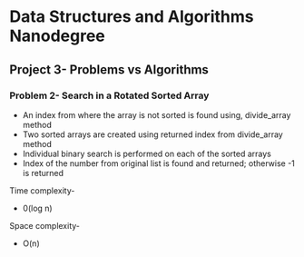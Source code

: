# Data Structures and Algorithms Nanodegree  
## Project 3- Problems vs Algorithms
### Problem 2- Search in a Rotated Sorted Array
  
   
   
- An index from where the array is not sorted is found using, divide_array method
- Two sorted arrays are created using returned index from divide_array method
- Individual binary search is performed on each of the sorted arrays
- Index of the number from original list is found and returned; otherwise -1 is returned
  
Time complexity-  
- 0(log n)
    
Space complexity-  
- O(n)
    